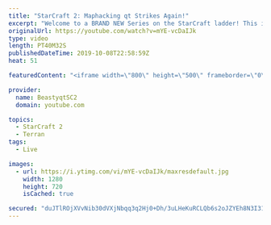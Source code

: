 ```yaml
---
title: "StarCraft 2: Maphacking qt Strikes Again!"
excerpt: "Welcome to a BRAND NEW Series on the StarCraft ladder! This is the \"Mass Marines to Grandmaster\" challenge, where the only attacking unit that I'm allowed to make is Marines - and that's it! I am allowed to make Medivacs just so that the gaemplay is not too monotonous, but I believe I could even make"
originalUrl: https://youtube.com/watch?v=mYE-vcDaIJk
type: video
length: PT40M32S
publishedDateTime: 2019-10-08T22:58:59Z
heat: 51

featuredContent: "<iframe width=\"800\" height=\"500\" frameborder=\"0\" src=\"https://www.youtube.com/embed/mYE-vcDaIJk\" allow=\"accelerometer; autoplay; encrypted-media; gyroscope; picture-in-picture\" allowfullscreen></iframe>"

provider:
  name: BeastyqtSC2
  domain: youtube.com

topics:
  - StarCraft 2
  - Terran
tags:
  - Live

images:
  - url: https://i.ytimg.com/vi/mYE-vcDaIJk/maxresdefault.jpg
    width: 1280
    height: 720
    isCached: true

secured: "duJTlROjXVvNib30dVXjNbqq3q2Hj0+Dh/3uLHeKuRCLQb6s2oJZYEh8N3I314pyJ+LqKVbcAMu3tBKvaEFNVdzh8gMhLmzSz3XWXLDKKqiXJTR4SuiNa2GrHl8aY2U/jy/kqtkMAN2O2E1jn1krT6i/B89Jnrc1w4Clz4nqRTNlX3hKjKqPvYAL2elvxIDcdfvQGgz4Rjyzd/p2q5D2CNLviCiGs9NQOWWficqqb0t08qs9fYlspEKC58HMJnPxb1Z7agOC80d5uHDsEoTUOTJWyQrKqa3yCq/5140QFztJfMUmB7u+CJJPgbxTKTREx9rrcCM4bUNHUOdzPWs4lfIBUdP2LeJAk5YOcF1pBYgfSvQja7iWWfN0WlFxfX1jVsSRKY7oqpMjvmkl7ueAyBeuj8rWZ6mJ4O2SloXQbO8=;leqFfSpzjd4sKVGumy91jg=="
---
```


